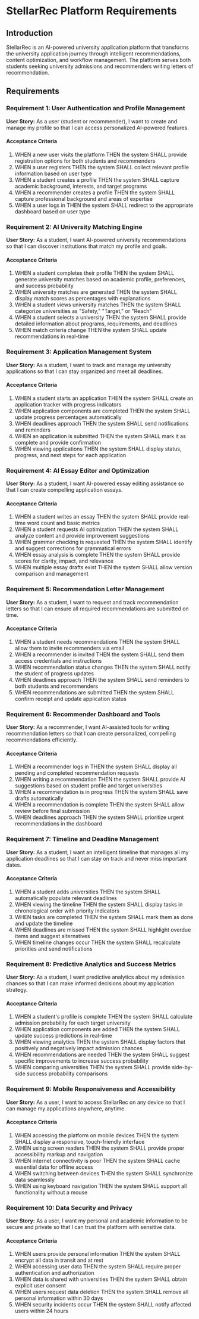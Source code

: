 # StellarRec Platform Requirements

## Introduction

StellarRec is an AI-powered university application platform that transforms the university application journey through intelligent recommendations, content optimization, and workflow management. The platform serves both students seeking university admissions and recommenders writing letters of recommendation.

## Requirements

### Requirement 1: User Authentication and Profile Management

**User Story:** As a user (student or recommender), I want to create and manage my profile so that I can access personalized AI-powered features.

#### Acceptance Criteria

1. WHEN a new user visits the platform THEN the system SHALL provide registration options for both students and recommenders
2. WHEN a user registers THEN the system SHALL collect relevant profile information based on user type
3. WHEN a student creates a profile THEN the system SHALL capture academic background, interests, and target programs
4. WHEN a recommender creates a profile THEN the system SHALL capture professional background and areas of expertise
5. WHEN a user logs in THEN the system SHALL redirect to the appropriate dashboard based on user type

### Requirement 2: AI University Matching Engine

**User Story:** As a student, I want AI-powered university recommendations so that I can discover institutions that match my profile and goals.

#### Acceptance Criteria

1. WHEN a student completes their profile THEN the system SHALL generate university matches based on academic profile, preferences, and success probability
2. WHEN university matches are generated THEN the system SHALL display match scores as percentages with explanations
3. WHEN a student views university matches THEN the system SHALL categorize universities as "Safety," "Target," or "Reach"
4. WHEN a student selects a university THEN the system SHALL provide detailed information about programs, requirements, and deadlines
5. WHEN match criteria change THEN the system SHALL update recommendations in real-time

### Requirement 3: Application Management System

**User Story:** As a student, I want to track and manage my university applications so that I can stay organized and meet all deadlines.

#### Acceptance Criteria

1. WHEN a student starts an application THEN the system SHALL create an application tracker with progress indicators
2. WHEN application components are completed THEN the system SHALL update progress percentages automatically
3. WHEN deadlines approach THEN the system SHALL send notifications and reminders
4. WHEN an application is submitted THEN the system SHALL mark it as complete and provide confirmation
5. WHEN viewing applications THEN the system SHALL display status, progress, and next steps for each application

### Requirement 4: AI Essay Editor and Optimization

**User Story:** As a student, I want AI-powered essay editing assistance so that I can create compelling application essays.

#### Acceptance Criteria

1. WHEN a student writes an essay THEN the system SHALL provide real-time word count and basic metrics
2. WHEN a student requests AI optimization THEN the system SHALL analyze content and provide improvement suggestions
3. WHEN grammar checking is requested THEN the system SHALL identify and suggest corrections for grammatical errors
4. WHEN essay analysis is complete THEN the system SHALL provide scores for clarity, impact, and relevance
5. WHEN multiple essay drafts exist THEN the system SHALL allow version comparison and management

### Requirement 5: Recommendation Letter Management

**User Story:** As a student, I want to request and track recommendation letters so that I can ensure all required recommendations are submitted on time.

#### Acceptance Criteria

1. WHEN a student needs recommendations THEN the system SHALL allow them to invite recommenders via email
2. WHEN a recommender is invited THEN the system SHALL send them access credentials and instructions
3. WHEN recommendation status changes THEN the system SHALL notify the student of progress updates
4. WHEN deadlines approach THEN the system SHALL send reminders to both students and recommenders
5. WHEN recommendations are submitted THEN the system SHALL confirm receipt and update application status

### Requirement 6: Recommender Dashboard and Tools

**User Story:** As a recommender, I want AI-assisted tools for writing recommendation letters so that I can create personalized, compelling recommendations efficiently.

#### Acceptance Criteria

1. WHEN a recommender logs in THEN the system SHALL display all pending and completed recommendation requests
2. WHEN writing a recommendation THEN the system SHALL provide AI suggestions based on student profile and target universities
3. WHEN a recommendation is in progress THEN the system SHALL save drafts automatically
4. WHEN a recommendation is complete THEN the system SHALL allow review before final submission
5. WHEN deadlines approach THEN the system SHALL prioritize urgent recommendations in the dashboard

### Requirement 7: Timeline and Deadline Management

**User Story:** As a student, I want an intelligent timeline that manages all my application deadlines so that I can stay on track and never miss important dates.

#### Acceptance Criteria

1. WHEN a student adds universities THEN the system SHALL automatically populate relevant deadlines
2. WHEN viewing the timeline THEN the system SHALL display tasks in chronological order with priority indicators
3. WHEN tasks are completed THEN the system SHALL mark them as done and update the timeline
4. WHEN deadlines are missed THEN the system SHALL highlight overdue items and suggest alternatives
5. WHEN timeline changes occur THEN the system SHALL recalculate priorities and send notifications

### Requirement 8: Predictive Analytics and Success Metrics

**User Story:** As a student, I want predictive analytics about my admission chances so that I can make informed decisions about my application strategy.

#### Acceptance Criteria

1. WHEN a student's profile is complete THEN the system SHALL calculate admission probability for each target university
2. WHEN application components are added THEN the system SHALL update success predictions in real-time
3. WHEN viewing analytics THEN the system SHALL display factors that positively and negatively impact admission chances
4. WHEN recommendations are needed THEN the system SHALL suggest specific improvements to increase success probability
5. WHEN comparing universities THEN the system SHALL provide side-by-side success probability comparisons

### Requirement 9: Mobile Responsiveness and Accessibility

**User Story:** As a user, I want to access StellarRec on any device so that I can manage my applications anywhere, anytime.

#### Acceptance Criteria

1. WHEN accessing the platform on mobile devices THEN the system SHALL display a responsive, touch-friendly interface
2. WHEN using screen readers THEN the system SHALL provide proper accessibility markup and navigation
3. WHEN internet connectivity is poor THEN the system SHALL cache essential data for offline access
4. WHEN switching between devices THEN the system SHALL synchronize data seamlessly
5. WHEN using keyboard navigation THEN the system SHALL support all functionality without a mouse

### Requirement 10: Data Security and Privacy

**User Story:** As a user, I want my personal and academic information to be secure and private so that I can trust the platform with sensitive data.

#### Acceptance Criteria

1. WHEN users provide personal information THEN the system SHALL encrypt all data in transit and at rest
2. WHEN accessing user data THEN the system SHALL require proper authentication and authorization
3. WHEN data is shared with universities THEN the system SHALL obtain explicit user consent
4. WHEN users request data deletion THEN the system SHALL remove all personal information within 30 days
5. WHEN security incidents occur THEN the system SHALL notify affected users within 24 hours